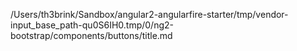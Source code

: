 /Users/th3brink/Sandbox/angular2-angularfire-starter/tmp/vendor-input_base_path-qu0S6IH0.tmp/0/ng2-bootstrap/components/buttons/title.md